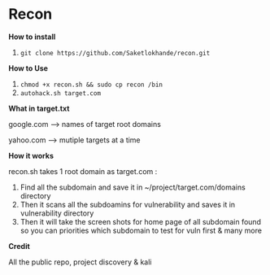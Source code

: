 # Recon

**How to install**

1. `git clone https://github.com/Saketlokhande/recon.git`

**How to Use**

1. `chmod +x recon.sh && sudo cp recon /bin`
2. `autohack.sh target.com`

**What in target.txt**

google.com --> names of target root domains

yahoo.com --> mutiple targets at a time

**How it works**

recon.sh takes 1 root domain as target.com :

1. Find all the subdomain and save it in ~/project/target.com/domains directory
2. Then it scans all the subdoamins for vulnerability and saves it in vulnerability directory
3. Then it will take the screen shots for home page of all subdomain found so you can priorities which subdomain to test for vuln first & many more


**Credit**

All the public repo, project discovery & kali
